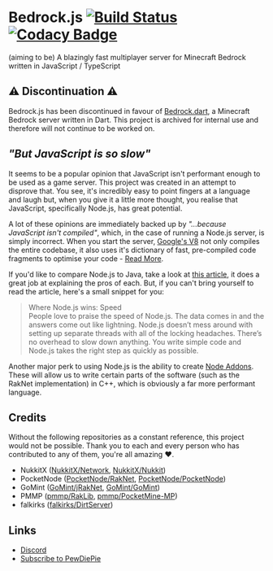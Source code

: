 # Bedrock.js [![Build Status](https://travis-ci.com/BradW/Bedrock.js.svg?branch=master)](https://travis-ci.com/BradW/Bedrock.js) [![Codacy Badge](https://api.codacy.com/project/badge/Grade/98445d9e441e45d983aaea24e0790b8c)](https://app.codacy.com/app/HypertextPP/Bedrock.js?utm_source=github.com&utm_medium=referral&utm_content=BradW/Bedrock.js&utm_campaign=Badge_Grade_Dashboard)
(aiming to be) A blazingly fast multiplayer server for Minecraft Bedrock written in JavaScript / TypeScript

## :warning: Discontinuation :warning:
Bedrock.js has been discontinued in favour of [Bedrock.dart](https://github.com/BradW/Bedrock.dart), a Minecraft Bedrock server written in Dart. This project is archived for internal use and therefore will not continue to be worked on.

## _"But JavaScript is so slow"_

It seems to be a popular opinion that JavaScript isn't performant enough to be used as a game server. This project was created in an attempt to disprove that. You see, it's incredibly easy to point fingers at a language and laugh but, when you give it a little more thought, you realise that JavaScript, specifically Node.js, has great potential.

A lot of these opinions are immediately backed up by _"...because JavaScript isn't compiled"_, which, in the case of running a Node.js server, is simply incorrect. When you start the server, [Google's V8](https://v8.dev) not only compiles the entire codebase, it also uses it's dictionary of fast, pre-compiled code fragments to optimise your code - [Read More](https://hashnode.com/post/is-nodejs-compiled-or-interpreted-language-cijylh0ed00keco5318e1em8p/answer/cijyq66au00kvvm53iky4den4).

If you'd like to compare Node.js to Java, take a look at [this article](https://www.infoworld.com/article/2883328/node-js/java-vs-nodejs-an-epic-battle-for-developer-mindshare.html), it does a great job at explaining the pros of each. But, if you can't bring yourself to read the article, here's a small snippet for you:
> Where Node.js wins: Speed\
> People love to praise the speed of Node.js. The data comes in and the answers come out like lightning. Node.js doesn’t mess around with setting up separate threads with all of the locking headaches. There’s no overhead to slow down anything. You write simple code and Node.js takes the right step as quickly as possible.

Another major perk to using Node.js is the ability to create [Node Addons](https://nodejs.org/api/addons.html). These will allow us to write certain parts of the software (such as the RakNet implementation) in C++, which is obviously a far more performant language.

## Credits
Without the following repositories as a constant reference, this project would not be possible. Thank you to each and every person who has contributed to any of them, you're all amazing :heart:.

-   NukkitX ([NukkitX/Network](https://github.com/NukkitX/Network), [NukkitX/Nukkit](https://github.com/NukkitX/Nukkit))
-   PocketNode ([PocketNode/RakNet](https://github.com/PocketNode/RakNet), [PocketNode/PocketNode](https://github.com/PocketNode/PocketNode))
-   GoMint ([GoMint/jRakNet](https://github.com/GoMint/jRakNet), [GoMint/GoMint](https://github.com/GoMint/GoMint))
-   PMMP ([pmmp/RakLib](https://github.com/pmmp/RakLib), [pmmp/PocketMine-MP](https://github.com/pmmp/PocketMine-MP))
-   falkirks ([falkirks/DirtServer](https://github.com/falkirks/DirtServer))

## Links
-   [Discord](https://discord.gg/W2KZBzC)
-   [Subscribe to PewDiePie](https://www.youtube.com/subscription_center?add_user=PewDiePie)
